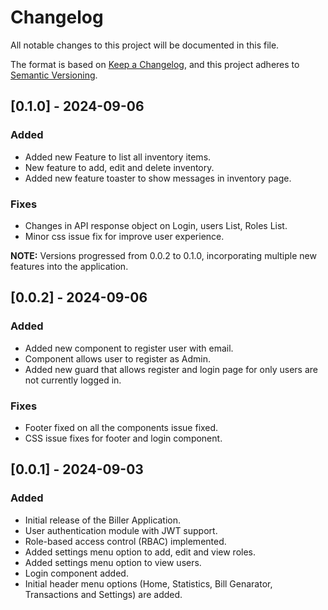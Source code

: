 # Changelog

All notable changes to this project will be documented in this file.

The format is based on [Keep a Changelog](https://keepachangelog.com/en/1.0.0/), and this project adheres to [Semantic Versioning](https://semver.org/spec/v2.0.0.html).

## [0.1.0] - 2024-09-06
### Added
- Added new Feature to list all inventory items.
- New feature to add, edit and delete inventory.
- Added new feature toaster to show messages in inventory page.

### Fixes
- Changes in API response object on Login, users List, Roles List.
- Minor css issue fix for improve user experience.

**NOTE:** Versions progressed from 0.0.2 to 0.1.0, incorporating multiple new features into the application.

## [0.0.2] - 2024-09-06
### Added
- Added new component to register user with email.
- Component allows user to register as Admin.
- Added new guard that allows register and login page for only users are not currently logged in.

### Fixes
- Footer fixed on all the components issue fixed.
- CSS issue fixes for footer and login component.

## [0.0.1] - 2024-09-03
### Added
- Initial release of the Biller Application.
- User authentication module with JWT support.
- Role-based access control (RBAC) implemented.
- Added settings menu option to add, edit and view roles.
- Added settings menu option to view users.
- Login component added.
- Initial header menu options (Home, Statistics, Bill Genarator, Transactions and Settings) are added.

